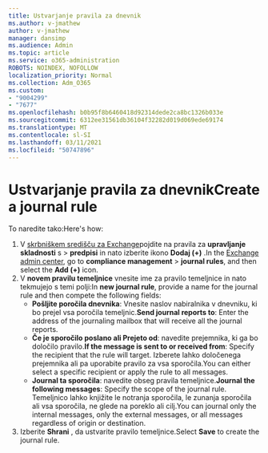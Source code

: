 ```yaml
---
title: Ustvarjanje pravila za dnevnik
ms.author: v-jmathew
author: v-jmathew
manager: dansimp
ms.audience: Admin
ms.topic: article
ms.service: o365-administration
ROBOTS: NOINDEX, NOFOLLOW
localization_priority: Normal
ms.collection: Adm_O365
ms.custom:
- "9004299"
- "7677"
ms.openlocfilehash: b0b95f8b6460418d92314dede2ca8bc1326b033e
ms.sourcegitcommit: 6312ee31561db36104f32282d019d069ede69174
ms.translationtype: MT
ms.contentlocale: sl-SI
ms.lasthandoff: 03/11/2021
ms.locfileid: "50747896"
---
```

# <a name="create-a-journal-rule"></a><span data-ttu-id="90d81-102">Ustvarjanje pravila za dnevnik</span><span class="sxs-lookup"><span data-stu-id="90d81-102">Create a journal rule</span></span>

<span data-ttu-id="90d81-103">To naredite tako:</span><span class="sxs-lookup"><span data-stu-id="90d81-103">Here's how:</span></span>

1. <span data-ttu-id="90d81-104">V [skrbniškem središču za Exchange](https://go.microsoft.com/fwlink/p/?linkid=2059104)pojdite na pravila za **upravljanje skladnosti** s  >  **predpisi** in nato izberite ikono **Dodaj (+)** .</span><span class="sxs-lookup"><span data-stu-id="90d81-104">In the [Exchange admin center](https://go.microsoft.com/fwlink/p/?linkid=2059104), go to **compliance management** > **journal rules**, and then select the **Add (+)** icon.</span></span>
2. <span data-ttu-id="90d81-105">V **novem pravilu temeljnice** vnesite ime za pravilo temeljnice in nato tekmujejo s temi polji:</span><span class="sxs-lookup"><span data-stu-id="90d81-105">In **new journal rule**, provide a name for the journal rule and then compete the following fields:</span></span>  
    - <span data-ttu-id="90d81-106">**Pošljite poročila dnevnika**: Vnesite naslov nabiralnika v dnevniku, ki bo prejel vsa poročila temeljnic.</span><span class="sxs-lookup"><span data-stu-id="90d81-106">**Send journal reports to**: Enter the address of the journaling mailbox that will receive all the journal reports.</span></span>  
    - <span data-ttu-id="90d81-107">**Če je sporočilo poslano ali Prejeto od**: navedite prejemnika, ki ga bo določilo pravilo.</span><span class="sxs-lookup"><span data-stu-id="90d81-107">**If the message is sent to or received from**: Specify the recipient that the rule will target.</span></span> <span data-ttu-id="90d81-108">Izberete lahko določenega prejemnika ali pa uporabite pravilo za vsa sporočila.</span><span class="sxs-lookup"><span data-stu-id="90d81-108">You can either select a specific recipient or apply the rule to all messages.</span></span>  
    - <span data-ttu-id="90d81-109">**Journal ta sporočila**: navedite obseg pravila temeljnice.</span><span class="sxs-lookup"><span data-stu-id="90d81-109">**Journal the following messages**: Specify the scope of the journal rule.</span></span> <span data-ttu-id="90d81-110">Temeljnico lahko knjižite le notranja sporočila, le zunanja sporočila ali vsa sporočila, ne glede na poreklo ali cilj.</span><span class="sxs-lookup"><span data-stu-id="90d81-110">You can journal only the internal messages, only the external messages, or all messages regardless of origin or destination.</span></span>
3. <span data-ttu-id="90d81-111">Izberite **Shrani** , da ustvarite pravilo temeljnice.</span><span class="sxs-lookup"><span data-stu-id="90d81-111">Select **Save** to create the journal rule.</span></span>
